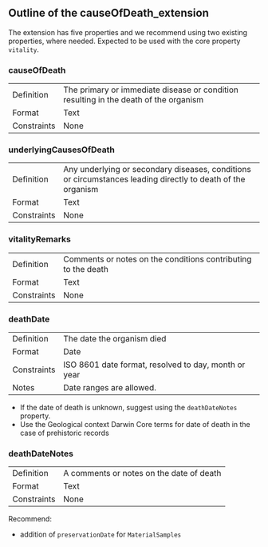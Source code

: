 ## Outline of the causeOfDeath_extension ##

The extension has five properties and we recommend using two existing properties, where needed. Expected to be used with the core property `vitality`.


### causeOfDeath ###

|  |  |
| --- | --- |
| Definition | The primary or immediate disease or condition resulting in the death of the organism  | 
| Format 	| Text | 
| Constraints 	|  None | 

### underlyingCausesOfDeath ### 

|  |  |
| --- | --- |
| Definition |  Any underlying or secondary diseases, conditions or circumstances leading directly to death of the organism | 
| Format 	| Text | 
| Constraints 	|  None |

### vitalityRemarks ### 

|  |  |
| --- | --- |
| Definition |  Comments or notes on the conditions contributing to the death | 
| Format 	| Text | 
| Constraints 	|  None | 

### deathDate ###

|  |  |
| --- | --- |
| Definition |  The date the organism died | 
| Format 	| Date | 
| Constraints 	|  ISO 8601 date format, resolved to day, month or year | 
| Notes |  Date ranges are allowed. |

 - If the date of death is unknown, suggest using the `deathDateNotes` property.
 - Use the Geological context Darwin Core terms for date of death in the case of prehistoric records

### deathDateNotes ### 

|  |  |
| --- | --- |
| Definition |  A comments or notes on the date of death | 
| Format 	| Text | 
| Constraints 	|  None | 


Recommend:
  - addition of `preservationDate` for `MaterialSamples`
